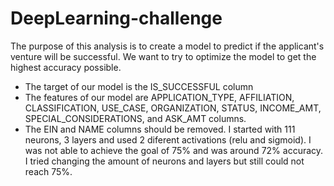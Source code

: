 # DeepLearning-challenge
  The purpose of this analysis is to create a model to predict if the applicant's venture will be successful. We want to try to optimize the model to get the highest accuracy possible.
  - The target of our model is the IS_SUCCESSFUL column
  - The features of our model are APPLICATION_TYPE, AFFILIATION, CLASSIFICATION, USE_CASE, ORGANIZATION, STATUS, INCOME_AMT, SPECIAL_CONSIDERATIONS, and ASK_AMT columns.
  - The EIN and NAME columns should be removed.
  I started with 111 neurons, 3 layers and used 2 diferent activations (relu and sigmoid). I was not able to achieve the goal of 75% and was around 72% accuracy. I tried changing the amount of neurons and layers but still could not reach 75%.
